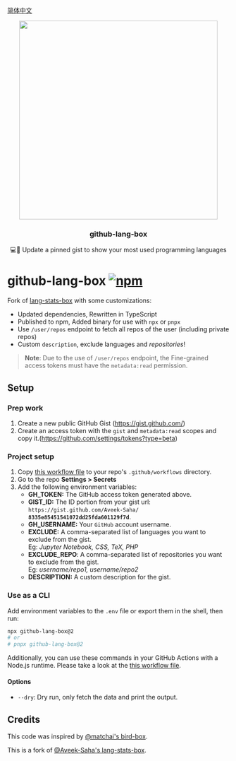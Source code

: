 [简体中文](./README_HANS.md)

<p align="center">
  <img width="450" src="https://user-images.githubusercontent.com/31800695/138593031-536f9b8c-714c-4c4f-8725-63ea105fcca0.png">
  <h3 align="center">github-lang-box</h3>
  <p align="center">💻📌 Update a pinned gist to show your most used programming languages</p>
</p>

# github-lang-box [![npm](https://img.shields.io/npm/v/github-lang-box)](https://www.npmjs.com/package/github-lang-box)

Fork of [lang-stats-box](https://github.com/Aveek-Saha/lang-stats-box) with some customizations:

- Updated dependencies, Rewritten in TypeScript
- Published to npm, Added binary for use with `npx` or `pnpx`
- Use `/user/repos` endpoint to fetch all repos of the user (including private repos)
- Custom `description`, exclude languages and _repositories_!

> **Note**: Due to the use of `/user/repos` endpoint, the Fine-grained access tokens must have the `metadata:read` permission.

## Setup

### Prep work

1. Create a new public GitHub Gist (https://gist.github.com/)
2. Create an access token with the `gist` and `metadata:read` scopes and copy it.(https://github.com/settings/tokens?type=beta)

### Project setup

1. Copy [this workflow file](./action.yml) to your repo's `.github/workflows` directory.
2. Go to the repo **Settings > Secrets**
3. Add the following environment variables:
    - **GH_TOKEN:** The GitHub access token generated above.
    - **GIST_ID:** The ID portion from your gist url: <br> `https://gist.github.com/Aveek-Saha/` **`8335e85451541072dd25fda601129f7d`**.
    - **GH_USERNAME:** Your `GitHub` account username.
    - **EXCLUDE:** A comma-separated list of languages you want to exclude from the gist. <br> Eg: _Jupyter Notebook, CSS, TeX, PHP_
    - **EXCLUDE_REPO**: A comma-separated list of repositories you want to exclude from the gist. <br> Eg: _username/repo1, username/repo2_
    - **DESCRIPTION:** A custom description for the gist.

### Use as a CLI

Add environment variables to the `.env` file or export them in the shell, then run:

```bash
npx github-lang-box@2
# or
# pnpx github-lang-box@2
```

Additionally, you can use these commands in your GitHub Actions with a Node.js runtime. Please take a look at the [this workflow file](./action.yml).

#### Options

- `--dry`: Dry run, only fetch the data and print the output.

## Credits

This code was inspired by [@matchai's bird-box](https://github.com/matchai/bird-box).

This is a fork of [@Aveek-Saha's lang-stats-box](https://github.com/Aveek-Saha/lang-stats-box).
